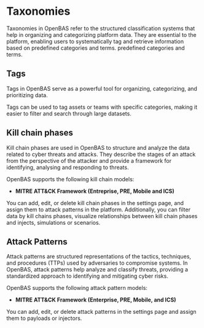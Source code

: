 # Taxonomies

Taxonomies in OpenBAS refer to the structured classification systems that help in organizing and categorizing platform
data. They are essential to the platform, enabling users to systematically tag and retrieve information based on predefined categories and terms.
predefined categories and terms.

## Tags

Tags in OpenBAS serve as a powerful tool for organizing, categorizing, and prioritizing data.

Tags can be used to tag assets or teams with specific categories, making it easier to filter and search through large
datasets.

## Kill chain phases

Kill chain phases are used in OpenBAS to structure and analyze the data related to cyber threats and attacks. They
describe the stages of an attack from the perspective of the attacker and provide a framework for identifying, analysing
and responding to threats.

OpenBAS supports the following kill chain models:

- **MITRE ATT&CK Framework (Entreprise, PRE, Mobile and ICS)**

You can add, edit, or delete kill chain phases in the settings page, and assign them to attack patterns in the platform.
Additionally, you can filter data by kill chains phases, visualize relationships between kill chain phases and
injects, simulations or scenarios.

## Attack Patterns

Attack patterns are structured representations of the tactics, techniques, and procedures (TTPs) used by adversaries to
compromise systems. In OpenBAS, attack patterns help analyze and classify threats, providing a standardized approach to
identifying and mitigating cyber risks.

OpenBAS supports the following attack pattern models:

- **MITRE ATT&CK Framework (Enterprise, PRE, Mobile, and ICS)**

You can add, edit, or delete attack patterns in the settings page and assign them to payloads or injectors.
